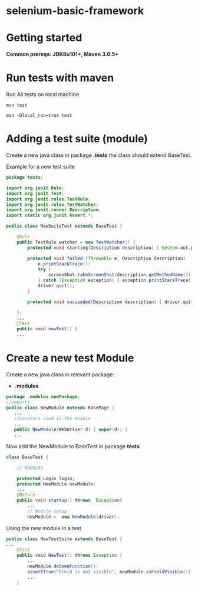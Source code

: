 # selenium-basic-framework

# Getting started
**Common prereqs: JDK8u101+, Maven 3.0.5+**

# Run tests with maven
Run All tests on local machine
```
mvn test

mvn -Dlocal_run=true test
```

# Adding a test suite (module)

Create a new java class in package **.tests** the class should extend BaseTest.

Example for a new test suite
```java
package tests;

import org.junit.Rule;
import org.junit.Test;
import org.junit.rules.TestRule;
import org.junit.rules.TestWatcher;
import org.junit.runner.Description;
import static org.junit.Assert.*;

public class NewSuiteTest extends BaseTest {

    @Rule
    public TestRule watcher = new TestWatcher() {
        protected void starting(Description description) { System.out.println(description.getMethodName()); }

        protected void failed (Throwable e, Description description)  {
            e.printStackTrace();
            try {
                screenShot.takeScreenShot(description.getMethodName());
            } catch (Exception exception) { exception.printStackTrace(); }
            driver.quit();
        }

        protected void succeeded(Description description) { driver.quit(); }

    };
    ...
    @Test
    public void newTest() {
    ...
```

# Create a new test Module 

Create a new java class in relevant package:
  - **.modules** 
  
```java
package .modules.newPackage;
//imports
public class NewModule extends BasePage {
   ...
   //Locators used in the module
   ...
   public NewModule(WebDriver d) { super(d); }
   ...
```

Now add the NewModule to BaseTest in package **tests**
```java
class BaseTest {

    // MODULES

    protected Login login;
    protected NewModule newModule;
    ...
    @Before
    public void startup() throws  Exception{
        ...
        // Module setup
        newModule =  new NewModule(driver);

```

Using the new module in a test
```java
public class NewTestSuite extends BaseTest {
...
    @Test
    public void NewTest() throws Exception {
        ...
        newModule.doSomeFunction();
        assertTrue("Field is not visible", newModule.isFieldVisible());
        ...
    }
```
